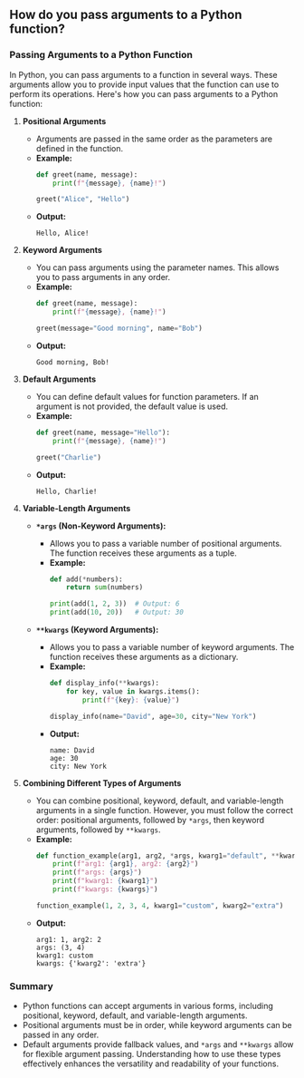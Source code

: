 ## How do you pass arguments to a Python function?


### Passing Arguments to a Python Function

In Python, you can pass arguments to a function in several ways. These arguments allow you to provide input values that the function can use to perform its operations. Here's how you can pass arguments to a Python function:

1. **Positional Arguments**
   - Arguments are passed in the same order as the parameters are defined in the function.
   - **Example:**
     ```python
     def greet(name, message):
         print(f"{message}, {name}!")
     
     greet("Alice", "Hello")
     ```
   - **Output:**
     ```
     Hello, Alice!
     ```

2. **Keyword Arguments**
   - You can pass arguments using the parameter names. This allows you to pass arguments in any order.
   - **Example:**
     ```python
     def greet(name, message):
         print(f"{message}, {name}!")
     
     greet(message="Good morning", name="Bob")
     ```
   - **Output:**
     ```
     Good morning, Bob!
     ```

3. **Default Arguments**
   - You can define default values for function parameters. If an argument is not provided, the default value is used.
   - **Example:**
     ```python
     def greet(name, message="Hello"):
         print(f"{message}, {name}!")
     
     greet("Charlie")
     ```
   - **Output:**
     ```
     Hello, Charlie!
     ```

4. **Variable-Length Arguments**
   - **`*args` (Non-Keyword Arguments):**
     - Allows you to pass a variable number of positional arguments. The function receives these arguments as a tuple.
     - **Example:**
       ```python
       def add(*numbers):
           return sum(numbers)
       
       print(add(1, 2, 3))  # Output: 6
       print(add(10, 20))   # Output: 30
       ```

   - **`**kwargs` (Keyword Arguments):**
     - Allows you to pass a variable number of keyword arguments. The function receives these arguments as a dictionary.
     - **Example:**
       ```python
       def display_info(**kwargs):
           for key, value in kwargs.items():
               print(f"{key}: {value}")
       
       display_info(name="David", age=30, city="New York")
       ```
     - **Output:**
       ```
       name: David
       age: 30
       city: New York
       ```

5. **Combining Different Types of Arguments**
   - You can combine positional, keyword, default, and variable-length arguments in a single function. However, you must follow the correct order: positional arguments, followed by `*args`, then keyword arguments, followed by `**kwargs`.
   - **Example:**
     ```python
     def function_example(arg1, arg2, *args, kwarg1="default", **kwargs):
         print(f"arg1: {arg1}, arg2: {arg2}")
         print(f"args: {args}")
         print(f"kwarg1: {kwarg1}")
         print(f"kwargs: {kwargs}")
     
     function_example(1, 2, 3, 4, kwarg1="custom", kwarg2="extra")
     ```
   - **Output:**
     ```
     arg1: 1, arg2: 2
     args: (3, 4)
     kwarg1: custom
     kwargs: {'kwarg2': 'extra'}
     ```

### Summary
- Python functions can accept arguments in various forms, including positional, keyword, default, and variable-length arguments.
- Positional arguments must be in order, while keyword arguments can be passed in any order.
- Default arguments provide fallback values, and `*args` and `**kwargs` allow for flexible argument passing. Understanding how to use these types effectively enhances the versatility and readability of your functions.